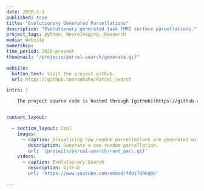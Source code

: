 ```yaml
---
date: 2020-1-3
published: true
title: "Evolutionary Generated Parcellations"
description: "Evolutionary generated task fMRI surface parcellations."
project_tags: python, NeuroImaging, Research
media: Website
ownership:
time_period: 2020-present
thumbnail: "/projects/parcel-search/generate.gif"

website:
  button_text: Visit the project github.
  url: https://github.com/sahahn/Parcel_Search

intro: |

    The project source code is hosted through [github](https://github.com/sahahn/Parcel_Search).


content_layout:

  - section_layout: 2col
    images:
      - caption: Visualizing how random parcellations are generated within the context of this project.
        description: Generate a new random parcellation.
        url: '/projects/parcel-search/rand_parc.gif'
    videos:
      - caption: Evolutionary Search
        description: Github
        url: 'https://www.youtube.com/embed/fAOiT886qB8'

---
```


